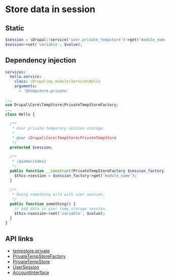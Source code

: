 # Store data in session

## Static

```php
$session = \Drupal::service('user.private_tempstore')->get('module_name');
$session->set('variable', $value);
```

## Dependency injection

```yml
services:
  hello.service:
    class: \Drupal\my_module\Service\Hello
    arguments:
      - '@tempstore.private'
 ```
 
```php
...
use Drupal\Core\TempStore\PrivateTempStoreFactory;
...
class Hello {
  
  /**
   * User private temporary session storage.
   *
   * @var \Drupal\Core\TempStore\PrivateTempStore
   */
  protected $session;
  
  /**
   * {@inheritdoc}
   */
  public function __construct(PrivateTempStoreFactory $session_factory) {
    $this->session = $session_factory->get('module_name');
  }
  
  /**
   * Doing something wild with user session.
   */
  public function something() {
    // Add data in user temp storage session.
    $this->session->set('variable', $value);
  }
}
 ```
 
 ## API links
 
  - [tempstore.private](https://api.drupal.org/api/drupal/core%21core.services.yml/service/tempstore.private/8.8.x)
  - [PrivateTempStoreFactory](https://api.drupal.org/api/drupal/core%21modules%21user%21src%21PrivateTempStoreFactory.php/class/PrivateTempStoreFactory/8.9.x)
  - [PrivateTempStore](https://api.drupal.org/api/drupal/core%21modules%21user%21src%21PrivateTempStore.php/class/PrivateTempStore/8.9.x)
  - [UserSession](https://api.drupal.org/api/drupal/core%21lib%21Drupal%21Core%21Session%21UserSession.php/class/UserSession/8.8.x)
  - [AccountInterface](https://api.drupal.org/api/drupal/core%21lib%21Drupal%21Core%21Session%21AccountInterface.php/interface/AccountInterface/8.6.x)
